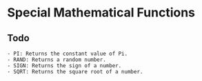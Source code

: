 # Special Mathematical Functions
## Todo
    - PI: Returns the constant value of Pi.
    - RAND: Returns a random number.
    - SIGN: Returns the sign of a number.
    - SQRT: Returns the square root of a number.
